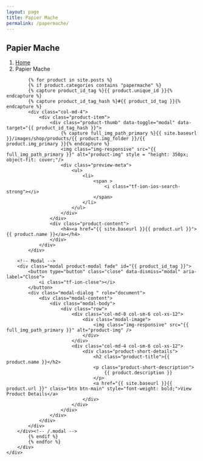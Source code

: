 ```yaml
---
layout: page
title: Papier Mache
permalink: /papermache/
---
```

<section class="page-header">
	<div class="container">
		<div class="row">
			<div class="col-md-12">
				<div class="content">
					<h1 class="page-name">Papier Mache</h1>
					<ol class="breadcrumb">
						<li><a href="index.html">Home</a></li>
						<li class="active">Papier Mache</li>
					</ol>
				</div>
			</div>
		</div>
	</div>
</section>


<section class="products section">
	<div class="container">
		<div class="row">
			
			{% for product in site.posts %}
			{% if product.categories contains "papermache" %}
			{% capture product_id_tag %}{{ product.unique_id }}{% endcapture %}
      		{% capture product_id_tag_hash %}#{{ product_id_tag }}{% endcapture %}
			<div class="col-md-4">
				<div class="product-item">
					<div class="product-thumb" data-toggle="modal" data-target="{{ product_id_tag_hash }}">
					    {% capture full_img_path_primary %}{{ site.baseurl }}/images/shop/products/{{ product.img_folder }}/{{ product.img_primary }}{% endcapture %}
						<img class="img-responsive" src="{{ full_img_path_primary }}" alt="product-img" style = "height: 350px; object-fit: cover;"/>
						<div class="preview-meta">
							<ul>
								<li>
									<span >
										<i class="tf-ion-ios-search-strong"></i>
									</span>
								</li>
							</ul>
                      	</div>
					</div>
					<div class="product-content">
						<h4><a href="{{ site.baseurl }}{{ product.url }}">{{ product.name }}</a></h4>
					</div>
				</div>
			</div>
		
		<!-- Modal -->
		<div class="modal product-modal fade" id="{{ product_id_tag }}">
			<button type="button" class="close" data-dismiss="modal" aria-label="Close">
				<i class="tf-ion-close"></i>
			</button>
		  	<div class="modal-dialog " role="document">
		    	<div class="modal-content">
			      	<div class="modal-body">
			        	<div class="row">
			        		<div class="col-md-8 col-sm-6 col-xs-12">
			        			<div class="modal-image">
				        			<img class="img-responsive" src="{{ full_img_path_primary }}" alt="product-img" />
			        			</div>
			        		</div>
			        		<div class="col-md-4 col-sm-6 col-xs-12">
			        			<div class="product-short-details">
			        				<h2 class="product-title">{{ product.name }}</h2>
			        				<p class="product-short-description">
			        					{{ product.description }}
			        				</p>
			        				<a href="{{ site.baseurl }}{{ product.url }}" class="btn btn-main" style="font-weight: bold;">View Product Details</a>
			        			</div>
			        		</div>
			        	</div>
			        </div>
		    	</div>
		  	</div>
		</div><!-- /.modal -->
			{% endif %}
			{% endfor %}
		</div>
	</div>
</section>
